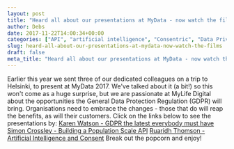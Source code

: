 ```yaml
---
layout: post
title: "Heard all about our presentations at MyData - now watch the films"
author: Debs
date: 2017-11-22T14:00:34+00:00
categories: ["API", "artificial intelligence", "Consentric", "Data Privacy", "Data Protection", "Engineering", "GDPR", "Helsinki", "Karen Watson", "machine learning", "MyData 2017", "MyLife Digital", "Opinions", "Personal Data", "Ruaridh Thomson", "Simon Crossley", "Tallinn"]
slug: heard-all-about-our-presentations-at-mydata-now-watch-the-films
draft: false
meta_title: "Heard all about our presentations at MyData - now watch the films"
---
```


Earlier this year we sent three of our dedicated colleagues on a trip to Helsinki, to present at MyData 2017. We've talked about it (a bit!) so this won't come as a huge surprise, but we are passionate at MyLife Digital about the opportunities the General Data Protection Regulation (GDPR) will bring. Organisations need to embrace the changes - those that do will reap the benefits, as will their customers. Click on the links below to see the presentations by: [Karen Watson - GDPR the latest everybody must have](https://youtu.be/4VlDQnxLHRk) [Simon Crossley - Building a Population Scale API](https://youtu.be/DExs6sVoq_Q) [Ruaridh Thomson - Artificial Intelligence and Consent](https://youtu.be/QETpxMi3Fgo) Break out the popcorn and enjoy!